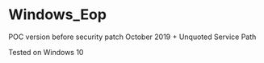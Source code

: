 # Windows_Eop

POC version before security patch October 2019 + Unquoted Service Path

Tested on Windows 10
